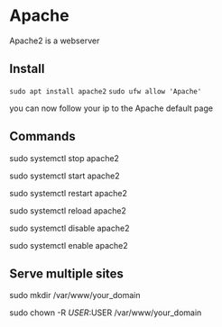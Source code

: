 # Apache

Apache2 is a webserver

## Install

`sudo apt install apache2`
`sudo ufw allow 'Apache'`

you can now follow your ip to the Apache default page

## Commands

sudo systemctl stop apache2

sudo systemctl start apache2

sudo systemctl restart apache2

sudo systemctl reload apache2

sudo systemctl disable apache2

sudo systemctl enable apache2


## Serve multiple sites

sudo mkdir /var/www/your_domain

sudo chown -R $USER:$USER /var/www/your_domain